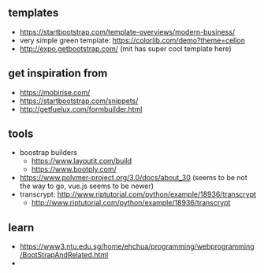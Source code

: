 
## templates

- https://startbootstrap.com/template-overviews/modern-business/
- very simple green template: https://colorlib.com/demo?theme=cellon
- http://expo.getbootstrap.com/  (mit has super cool template here)


## get inspiration from

- https://mobirise.com/
- https://startbootstrap.com/snippets/
- http://getfuelux.com/formbuilder.html

## tools

- boostrap builders
    - https://www.layoutit.com/build
    - https://www.bootply.com/
- https://www.polymer-project.org/3.0/docs/about_30 (seems to be not the way to go, vue.js seems to be newer)
- transcrypt: http://www.riptutorial.com/python/example/18936/transcrypt
    - http://www.riptutorial.com/python/example/18936/transcrypt


## learn

- https://www3.ntu.edu.sg/home/ehchua/programming/webprogramming/BootStrapAndRelated.html
- 
